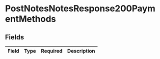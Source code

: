 # PostNotesNotesResponse200PaymentMethods


## Fields

| Field       | Type        | Required    | Description |
| ----------- | ----------- | ----------- | ----------- |